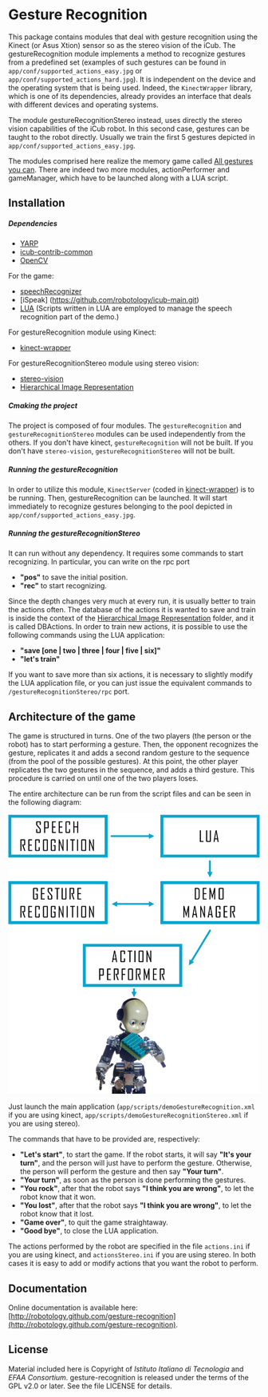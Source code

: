 Gesture Recognition
==================

This package contains modules that deal with gesture recognition using the Kinect (or Asus Xtion) sensor so as the stereo vision of the iCub. The gestureRecognition module implements a method to recognize gestures from a predefined set (examples of such gestures can be found in `app/conf/supported_actions_easy.jpg` or `app/conf/supported_actions_hard.jpg`). It is independent on the device and the operating system that is being used. Indeed, the `KinectWrapper` library, which is one of its dependencies, already provides an interface that deals with different devices and operating systems.

The module gestureRecognitionStereo instead, uses directly the stereo vision capabilities of the iCub robot. In this second case, gestures can be taught to the robot directly. Usually we train the first 5 gestures depicted in `app/conf/supported_actions_easy.jpg`.

The modules comprised here realize the memory game called [All gestures you can](https://www.youtube.com/watch?v=U_JLoe_fT3I&list=UUXBFWo4IQFkSJBfqdNrE1cA). There are indeed two more modules, actionPerformer and gameManager, which have to be launched along with a LUA script.

## Installation

##### Dependencies
- [YARP](https://github.com/robotology/yarp)
- [icub-contrib-common](https://github.com/robotology/icub-contrib-common)
- [OpenCV](http://opencv.org/downloads.html)

For the game:
- [speechRecognizer](https://github.com/robotology/speech)
- [iSpeak] (https://github.com/robotology/icub-main.git)
- [LUA](http://www.lua.org/download.html) (Scripts written in LUA are employed to manage the speech recognition part of the demo.)

For gestureRecognition module using Kinect:
- [kinect-wrapper](https://github.com/robotology/kinect-wrapper.git)

For gestureRecognitionStereo module using stereo vision:
- [stereo-vision](https://github.com/robotology/stereo-vision)
- [Hierarchical Image Representation](https://github.com/robotology/himrep)

##### Cmaking the project
The project is composed of four modules. The `gestureRecognition` and `gestureRecognitionStereo` modules can be used independently from the others. If you don't have kinect, `gestureRecognition` will not be built. If you don't have `stereo-vision`, `gestureRecognitionStereo` will not be built.

##### Running the gestureRecognition
In order to utilize this module, `KinectServer` (coded in [kinect-wrapper](https://github.com/robotology/kinect-wrapper.git)) is to be running. Then, gestureRecognition can be launched. It will start immediately to recognize gestures belonging to the pool depicted in `app/conf/supported_actions_easy.jpg`.

##### Running the gestureRecognitionStereo
It can run without any dependency. It requires some commands to start recognizing. In particular, you can write on the rpc port
- **"pos"** to save the initial position.
- **"rec"** to start recognizing.

Since the depth changes very much at every run, it is usually better to train the actions often. The database of the actions it is wanted to save and train is inside the context of the [Hierarchical Image Representation](https://github.com/robotology/himrep) folder, and it is called DBActions.
In order to train new actions, it is possible to use the following commands using the LUA application:

- **"save [one | two | three | four | five | six]"**
- **"let's train"**

If you want to save more than six actions, it is necessary to slightly modify the LUA application file, or you can just issue the equivalent commands to `/gestureRecognitionStereo/rpc` port.

## Architecture of the game

The game is structured in turns. One of the two players (the person or the robot) has to start performing a gesture. Then, the opponent recognizes the gesture, replicates it and adds a second random gesture to the sequence (from the pool of the possible gestures). At this point, the other player replicates the two gestures in the sequence, and adds a third gesture. This procedure is carried on until one of the two players loses.

The entire architecture can be run from the script files and can be seen in the following diagram:

![Diagram of All Gestures You Can architecture](misc/architecture.png)

Just launch the main application (`app/scripts/demoGestureRecognition.xml` if you are using kinect, `app/scripts/demoGestureRecognitionStereo.xml` if you are using stereo).

The commands that have to be provided are, respectively:

- **"Let's start"**, to start the game. If the robot starts, it will say **"It's your turn"**, and the person will just have to perform the gesture. Otherwise, the person will perform the gesture and then say **"Your turn"**.
- **"Your turn"**, as soon as the person is done performing the gestures.
- **"You rock"**, after that the robot says **"I think you are wrong"**, to let the robot know that it won.
- **"You lost"**, after that the robot says **"I think you are wrong"**, to let the robot know that it lost.
- **"Game over"**, to quit the game straightaway.
- **"Good bye"**, to close the LUA application.

The actions performed by the robot are specified in the file `actions.ini` if you are using kinect, and `actionsStereo.ini` if you are using stereo. In both cases it is easy to add or modify actions that you want the robot to perform.

## Documentation

Online documentation is available here: [http://robotology.github.com/gesture-recognition](http://robotology.github.com/gesture-recognition).

## License

Material included here is Copyright of _Istituto Italiano di Tecnologia_ and _EFAA Consortium_. gesture-recognition is released under the terms of the GPL v2.0 or later. See the file LICENSE for details.
